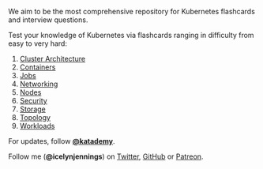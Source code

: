 We aim to be the most comprehensive repository for Kubernetes flashcards and interview questions.

Test your knowledge of Kubernetes via flashcards ranging in difficulty from easy to very hard:

1. [Cluster Architecture](./cluster-architecture.md)
1. [Containers](./containers.md)
1. [Jobs](./jobs.md)
1. [Networking](./networking.md)
1. [Nodes](./nodes.md)
1. [Security](./security.md)
1. [Storage](./storage.md)
1. [Topology](./topology.md)
1. [Workloads](./workloads.md)

For updates, follow [**@katademy**](https://twitter.com/katademy).

Follow me (**@icelynjennings**) on [Twitter](https://twitter.com/icelynjennings), [GitHub](https://github.com/icelynjennings) or [Patreon](https://patreon.com/icelynjennings).
